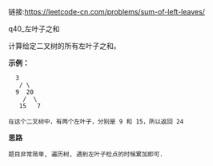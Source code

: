 链接:https://leetcode-cn.com/problems/sum-of-left-leaves/

q40_左叶子之和

计算给定二叉树的所有左叶子之和。

**示例：**

```
  3
   / \
  9  20
    /  \
   15   7

在这个二叉树中，有两个左叶子，分别是 9 和 15，所以返回 24
```

**思路**

```
题目非常简单, 遍历树, 遇到左叶子检点的时候累加即可.
```





